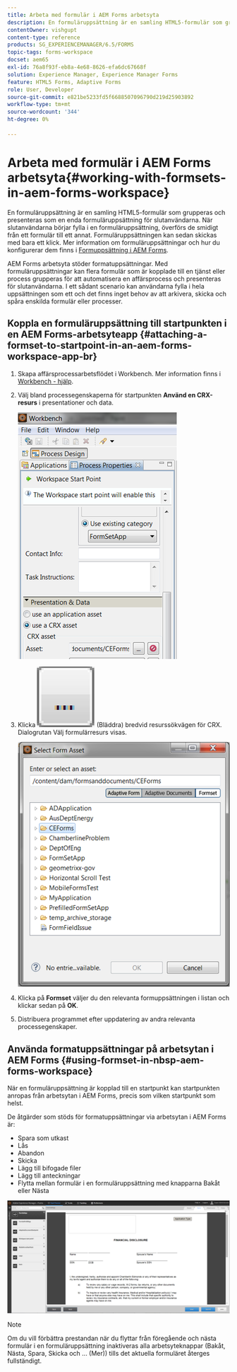 ```yaml
---
title: Arbeta med formulär i AEM Forms arbetsyta
description: En formuläruppsättning är en samling HTML5-formulär som grupperas och presenteras som en enda formuläruppsättning för slutanvändarna. Lär dig hur du kan arbeta med formatuppsättningar i AEM Forms arbetsyta.
contentOwner: vishgupt
content-type: reference
products: SG_EXPERIENCEMANAGER/6.5/FORMS
topic-tags: forms-workspace
docset: aem65
exl-id: 76a8f93f-eb8a-4e68-8626-efa6dc67668f
solution: Experience Manager, Experience Manager Forms
feature: HTML5 Forms, Adaptive Forms
role: User, Developer
source-git-commit: e821be5233fd5f6688507096790d219d25903892
workflow-type: tm+mt
source-wordcount: '344'
ht-degree: 0%

---
```


# Arbeta med formulär i AEM Forms arbetsyta{#working-with-formsets-in-aem-forms-workspace}

En formuläruppsättning är en samling HTML5-formulär som grupperas och presenteras som en enda formuläruppsättning för slutanvändarna. När slutanvändarna börjar fylla i en formuläruppsättning, överförs de smidigt från ett formulär till ett annat. Formuläruppsättningen kan sedan skickas med bara ett klick. Mer information om formuläruppsättningar och hur du konfigurerar dem finns i [Formuppsättning i AEM Forms](../../forms/using/formset-in-aem-forms.md).

AEM Forms arbetsyta stöder formatuppsättningar. Med formuläruppsättningar kan flera formulär som är kopplade till en tjänst eller process grupperas för att automatisera en affärsprocess och presenteras för slutanvändarna. I ett sådant scenario kan användarna fylla i hela uppsättningen som ett och det finns inget behov av att arkivera, skicka och spåra enskilda formulär eller processer.

## Koppla en formuläruppsättning till startpunkten i en AEM Forms-arbetsyteapp {#attaching-a-formset-to-startpoint-in-an-aem-forms-workspace-app-br}

1. Skapa affärsprocessarbetsflödet i Workbench. Mer information finns i [Workbench - hjälp](https://www.adobe.com/go/learn_aemforms_workbench_63).
1. Välj bland processegenskaperna för startpunkten **Använd en CRX-resurs** i presentationer och data.

   ![1-3](assets/1-3.png)

1. Klicka ![bläddra](assets/browse.png) (Bläddra) bredvid resurssökvägen för CRX. Dialogrutan Välj formulärresurs visas.

   ![2-1](assets/2-1.png)

1. Klicka på **Formset** väljer du den relevanta formuppsättningen i listan och klickar sedan på **OK**.

1. Distribuera programmet efter uppdatering av andra relevanta processegenskaper.

## Använda formatuppsättningar på arbetsytan i AEM Forms {#using-formset-in-nbsp-aem-forms-workspace}

När en formuläruppsättning är kopplad till en startpunkt kan startpunkten anropas från arbetsytan i AEM Forms, precis som vilken startpunkt som helst.

De åtgärder som stöds för formatuppsättningar via arbetsytan i AEM Forms är:

* Spara som utkast
* Lås
* Abandon
* Skicka
* Lägg till bifogade filer
* Lägg till anteckningar
* Flytta mellan formulär i en formuläruppsättning med knapparna Bakåt eller Nästa

![3-1](assets/3-1.png)

>[!NOTE]
>
>Om du vill förbättra prestandan när du flyttar från föregående och nästa formulär i en formuläruppsättning inaktiveras alla arbetsyteknappar (Bakåt, Nästa, Spara, Skicka och ... (Mer)) tills det aktuella formuläret återges fullständigt.
